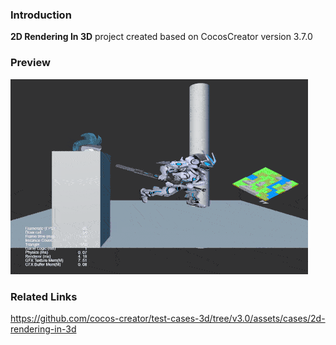 ### Introduction
**2D Rendering In 3D** project created based on CocosCreator version 3.7.0 

### Preview
![image](../../../gif/202203/2022030521.gif)

### Related Links
https://github.com/cocos-creator/test-cases-3d/tree/v3.0/assets/cases/2d-rendering-in-3d